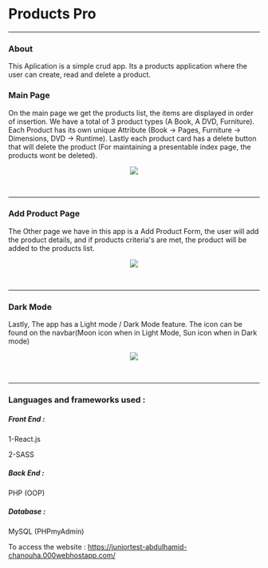 <h1>Products Pro</h1>
<hr/>

<h3>About</h3>

This Aplication is a simple crud app. Its a products application where the user can create, read and delete a product.

<h3>Main Page</h3>

On the main page we get the products list, the items are displayed in order of insertion. We have a total of 3 product types (A Book, A DVD, Furniture).
Each Product has its own unique Attribute (Book -> Pages, Furniture -> Dimensions, DVD -> Runtime). Lastly each product card has a delete button that will delete the product (For maintaining a presentable index page, the products wont be deleted).
<br/>
<p width=100%" height="400px" align="center"><img src="https://github.com/Abed-Ch/Products-Pro/main/Images/Products.png" /></p>
<br/>
<hr/>
<h3>Add Product Page</h3>

The Other page we have in this app is a Add Product Form, the user will add the product details, and if products criteria's are met, the product will be added to the products list.
<br/>
<p width=100%" height="400px" align="center"><img src="https://github.com/Abed-Ch/Products-Pro/main/Images/Form.png" /></p>
<br/>
<hr/>
<h3>Dark Mode</h3>

Lastly, The app has a Light mode / Dark Mode feature. The icon can be found on the navbar(Moon icon when in Light Mode, Sun icon when in Dark mode)
<br/>
<p width=100%" height="400px" align="center"><img src="https://github.com/Abed-Ch/Products-Pro/main/Images/Dark.png" /></p>
<br/>
<hr/>

<h3>Languages and frameworks used : </h3>

<h5>Front End :</h5>

  1-React.js
  
  2-SASS
  
<h5>Back End :</h5>

  PHP (OOP)
  
<h5>Database :</h5>

  MySQL (PHPmyAdmin)

To access the website :
https://juniortest-abdulhamid-chanouha.000webhostapp.com/

